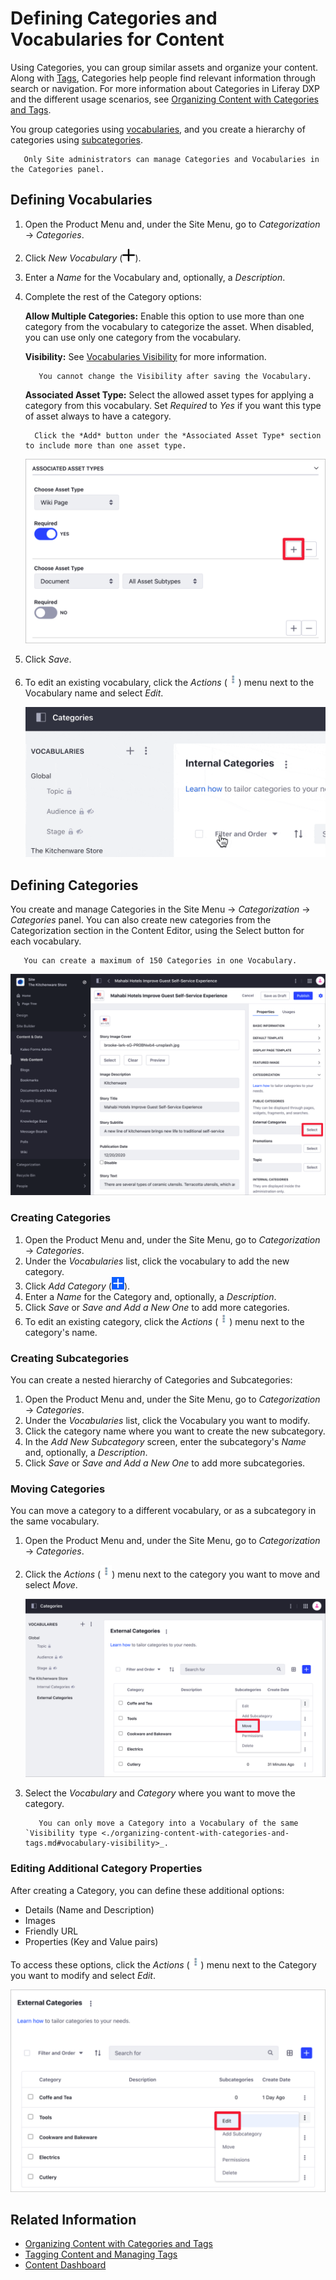 # Defining Categories and Vocabularies for Content

Using Categories, you can group similar assets and organize your content. Along with [Tags](./tagging-content-and-managing-tags.md), Categories help people find relevant information through search or navigation. For more information about Categories in Liferay DXP and the different usage scenarios, see [Organizing Content with Categories and Tags](organizing-content-with-categories-and-tags.md).

You group categories using [vocabularies](#defining-vocabularies), and you create a hierarchy of categories using [subcategories](#creating-subcategories).

```note::
   Only Site administrators can manage Categories and Vocabularies in the Categories panel.
```

## Defining Vocabularies

1. Open the Product Menu and, under the Site Menu, go to *Categorization* &rarr; *Categories*.
1. Click *New Vocabulary* (![New Vocabulary](../../../images/icon-plus.png)).
1. Enter a *Name* for the Vocabulary and, optionally, a *Description*.
1. Complete the rest of the Category options:

   **Allow Multiple Categories:** Enable this option to use more than one category from the vocabulary to categorize the asset. When disabled, you can use only one category from the vocabulary.

   **Visibility:** See [Vocabularies Visibility](./organizing-content-with-categories-and-tags.md#vocabularies-visibility) for more information.

   ```important::
      You cannot change the Visibility after saving the Vocabulary.
   ```

   **Associated Asset Type:** Select the allowed asset types for applying a category from this vocabulary. Set *Required* to *Yes* if you want this type of asset always to have a category.

   ```tip::
     Click the *Add* button under the *Associated Asset Type* section to include more than one asset type.
   ```

   ![Define the category options for multiple asset types.](./defining-categories-and-vocabularies-for-content/images/02.png)

1. Click *Save*.
1. To edit an existing vocabulary, click the *Actions* (![Actions](../../../images/icon-actions.png)) menu next to the Vocabulary name and select *Edit*.

    ![Edit an existing Vocabulary using the Actions menu.](./defining-categories-and-vocabularies-for-content/images/08.gif)

## Defining Categories

You create and manage Categories in the Site Menu &rarr; *Categorization* &rarr; *Categories* panel. You can also create new categories from the Categorization section in the Content Editor, using the Select button for each vocabulary.

```important::
   You can create a maximum of 150 Categories in one Vocabulary.
```

![Add new Categories from the Categorization section in the Content Editor.](./defining-categories-and-vocabularies-for-content/images/04.png)

### Creating Categories

1. Open the Product Menu and, under the Site Menu, go to *Categorization* &rarr; *Categories*.
1. Under the *Vocabularies* list, click the vocabulary to add the new category.
1. Click *Add Category* (![Add Category](../../../images/icon-add.png)).
1. Enter a *Name* for the Category and, optionally, a *Description*.
1. Click *Save* or *Save and Add a New One* to add more categories.
1. To edit an existing category, click the *Actions* (![Actions](../../../images/icon-actions.png)) menu next to the category's name.

### Creating Subcategories

You can create a nested hierarchy of Categories and Subcategories:

1. Open the Product Menu and, under the Site Menu, go to *Categorization* &rarr; *Categories*.
1. Under the *Vocabularies* list, click the Vocabulary you want to modify.
1. Click the category name where you want to create the new subcategory.
1. In the *Add New Subcategory* screen, enter the subcategory's *Name* and, optionally, a *Description*.
1. Click *Save* or *Save and Add a New One* to add more subcategories.

### Moving Categories

You can move a category to a different vocabulary, or as a subcategory in the same vocabulary.

1. Open the Product Menu and, under the Site Menu, go to *Categorization* &rarr; *Categories*.
1. Click the *Actions* (![Actions](../../../images/icon-actions.png)) menu next to the category you want to move and select *Move*.

    ![Use the Move option to organize Categories.](./defining-categories-and-vocabularies-for-content/images/03.png)

1. Select the *Vocabulary* and *Category* where you want to move the category.

    ```note::
       You can only move a Category into a Vocabulary of the same `Visibility type <./organizing-content-with-categories-and-tags.md#vocabulary-visibility>_.
    ```

### Editing Additional Category Properties

After creating a Category, you can define these additional options:

- Details (Name and Description)
- Images
- Friendly URL
- Properties (Key and Value pairs)

To access these options, click the *Actions* (![Actions](../../../images/icon-actions.png)) menu next to the Category you want to modify and select *Edit*.

![Edit the Category to define additional options.](./defining-categories-and-vocabularies-for-content/images/10.png)

## Related Information

- [Organizing Content with Categories and Tags](./organizing-content-with-categories-and-tags.md)
- [Tagging Content and Managing Tags](./tagging-content-and-managing-tags.md)
- [Content Dashboard](../../content-dashboard/about-the-content-dashboard.md)
